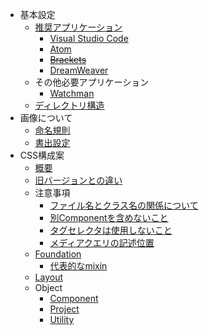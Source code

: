 * 基本設定
  * [推奨アプリケーション](/ja/basic/)
    * [Visual Studio Code](/ja/basic/application/vscode.md)
    * [Atom](/ja/basic/application/atom.md)
    * ~~[Brackets](/ja/basic/application/brackets.md)~~
    * [DreamWeaver](/ja/basic/application/dreamweaver.md)
  * その他必要アプリケーション
    * [Watchman](/ja/basic/application/watchman.md)
  * [ディレクトリ構造](/ja/basic/directory.md)
* 画像について
  * [命名規則](/ja/image/)
  * [書出設定](/ja/image/export.md)
* CSS構成案
  * [概要](/ja/methodologies/)
  * [旧バージョンとの違い](/ja/methodologies/migrations.md)
  * 注意事項
    * [ファイル名とクラス名の関係について](/ja/methodologies/important/name.md)
    * [別Componentを含めないこと](/ja/methodologies/important/child.md)
    * [タグセレクタは使用しないこと](/ja/methodologies/important/selector.md)
    * [メディアクエリの記述位置](/ja/methodologies/important/media_query.md)
  * [Foundation](/ja/methodologies/foundation/)
    * [代表的なmixin](/ja/methodologies/foundation/mixin.md)
  * [Layout](/ja/methodologies/layout/)
  * Object
    * [Component](/ja/methodologies/object/component/)
    * [Project](/ja/methodologies/object/project/)
    * [Utility](/ja/methodologies/object/utility/)
